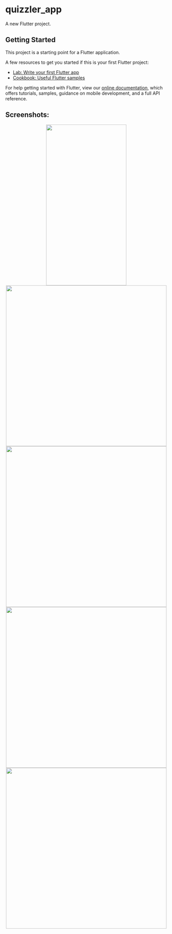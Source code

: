 # quizzler_app

A new Flutter project.

## Getting Started

This project is a starting point for a Flutter application.

A few resources to get you started if this is your first Flutter project:

- [Lab: Write your first Flutter app](https://flutter.dev/docs/get-started/codelab)
- [Cookbook: Useful Flutter samples](https://flutter.dev/docs/cookbook)

For help getting started with Flutter, view our
[online documentation](https://flutter.dev/docs), which offers tutorials,
samples, guidance on mobile development, and a full API reference.

## Screenshots:
<div align="center">
<img src="https://user-images.githubusercontent.com/64702890/114075014-ad176100-98c2-11eb-86dc-0c30bae44b56.jpeg" height=500 width=250>
</div>
<div align="center">
  <img src="https://user-images.githubusercontent.com/64702890/114075257-fcf62800-98c2-11eb-84f3-3a9a7b85bafb.png" height=500>
  </div>
  <div align="center">
  <img src="https://user-images.githubusercontent.com/64702890/114075257-fcf62800-98c2-11eb-84f3-3a9a7b85bafb.png" height=500>
  </div>
  <div align="center">
  <img src="https://user-images.githubusercontent.com/64702890/114075281-054e6300-98c3-11eb-87c4-ee9c0517e0c7.png" height=500>
  </div>
  <div align="center">
  <img src="https://user-images.githubusercontent.com/64702890/114075297-08e1ea00-98c3-11eb-8b3e-34e91a31ef1d.png" height=500>
  </div>
